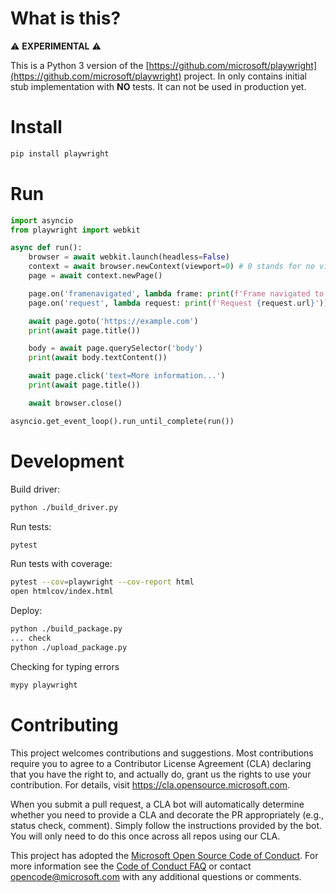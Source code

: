 # What is this?

⚠️ **EXPERIMENTAL** ⚠️

This is a Python 3 version of the [https://github.com/microsoft/playwright](https://github.com/microsoft/playwright) project. In only contains initial stub implementation with **NO** tests. It can not be used in production yet.

# Install

```sh
pip install playwright
```

# Run

```py
import asyncio
from playwright import webkit

async def run():
    browser = await webkit.launch(headless=False)
    context = await browser.newContext(viewport=0) # 0 stands for no viewport
    page = await context.newPage()

    page.on('framenavigated', lambda frame: print(f'Frame navigated to {frame.url}'))
    page.on('request', lambda request: print(f'Request {request.url}'))

    await page.goto('https://example.com')
    print(await page.title())

    body = await page.querySelector('body')
    print(await body.textContent())

    await page.click('text=More information...')
    print(await page.title())

    await browser.close()

asyncio.get_event_loop().run_until_complete(run())
```

# Development

Build driver:
```sh
python ./build_driver.py
```

Run tests:
```sh
pytest
```

Run tests with coverage:
```sh
pytest --cov=playwright --cov-report html
open htmlcov/index.html
```

Deploy:
```sh
python ./build_package.py
... check
python ./upload_package.py
```

Checking for typing errors
```sh
mypy playwright
```

# Contributing

This project welcomes contributions and suggestions.  Most contributions require you to agree to a
Contributor License Agreement (CLA) declaring that you have the right to, and actually do, grant us
the rights to use your contribution. For details, visit https://cla.opensource.microsoft.com.

When you submit a pull request, a CLA bot will automatically determine whether you need to provide
a CLA and decorate the PR appropriately (e.g., status check, comment). Simply follow the instructions
provided by the bot. You will only need to do this once across all repos using our CLA.

This project has adopted the [Microsoft Open Source Code of Conduct](https://opensource.microsoft.com/codeofconduct/).
For more information see the [Code of Conduct FAQ](https://opensource.microsoft.com/codeofconduct/faq/) or
contact [opencode@microsoft.com](mailto:opencode@microsoft.com) with any additional questions or comments.
